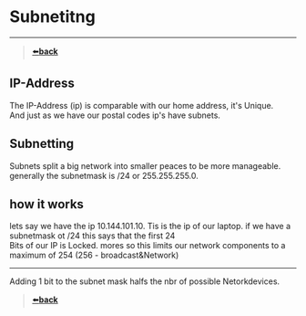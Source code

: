 # Subnetitng

---
>[⬅️**back**](./README.md)
## IP-Address

The IP-Address (ip) is comparable with our home address, it's Unique.  
And just as we have our postal codes ip's have subnets.

## Subnetting

Subnets split a big network into smaller peaces to be more manageable.  
generally the subnetmask is /24 or 255.255.255.0.

## how it works

lets say we have the ip 10.144.101.10. Tis is the ip of our laptop. 
if we have a subnetmask ot /24 this says that the first 24  
Bits of our IP is Locked. mores so this limits our network components to a maximum of 254 (256 - broadcast&Network)  

---

Adding 1 bit to the subnet mask halfs the nbr of possible Netorkdevices.

>[⬅️**back**](./README.md)